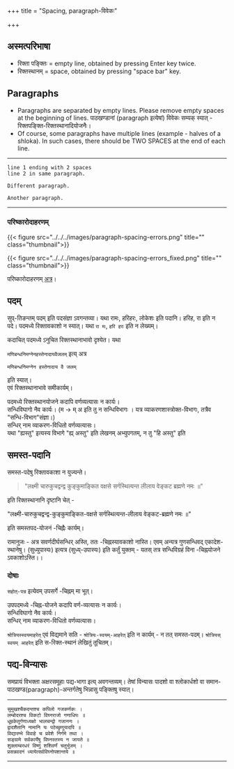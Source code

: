 +++
title = "Spacing, paragraph-विवेकः"

+++
## अस्मत्परिभाषा
- रिक्ता पङ्क्तिः = empty line, obtained by pressing Enter key twice.
- रिक्तस्थानम् = space, obtained by pressing "space bar" key.

## Paragraphs
- Paragraphs are separated by empty lines. Please remove empty spaces at the beginning of lines. पाठखण्डानां (paragraph इत्येषां) विवेकः सम्यक् स्यात् - रिक्तपङ्क्ति-रिक्तस्थानादियोजनैः।
- Of course, some paragraphs have multiple lines (example - halves of a shloka). In such cases, there should be TWO SPACES at the end of each line. 

__________________________
```
line 1 ending with 2 spaces  
line 2 in same paragraph.

Different paragraph.

Another paragraph.
```
__________________________
### परिष्कारोदाहरणम्
{{< figure src="../../../images/paragraph-spacing-errors.png" title="" class="thumbnail">}}

{{< figure src="../../../images/paragraph-spacing-errors_fixed.png" title="" class="thumbnail">}}

परिष्कारोदाहरणम् [अत्र](https://github.com/vishvAsa/vedAH/commit/a048b9f3e64af69f620b52b66efca4ba66935545)। 

## पदम्
सुप्-तिङन्तम् पदम् इति पदसंज्ञा ऽवगन्तव्या। यथा रामः, हरिहरः, लोकेशः इति पदानि। हरिह, रा  इति न पदे।
पदमध्ये रिक्तावकाशो न स्यात्। यथा `रा मः`, `हरि हरः` इति न लेख्यम्। 

कदाचित् पदमध्ये ऽनुचित रिक्तस्थानाभावो दृश्येत। यथा 

`मणिबन्धनिमग्नेनहस्तेनादायवैजलम्` इत्य् अत्र

`मणिबन्धनिमग्नेन हस्तेनादाय वै जलम्`

इति स्यात्।  
एवं रिक्तस्थानाभावे समीकार्यम्।

पदमध्ये रिक्तस्थानयोजने कदापि वर्णव्यत्यासः न कार्यः।  
सन्धिविघागो नैव कार्यः।  (म → म् अ इति तु न सन्धिविभागः । यत्र व्याकरणशास्त्रोक्त-विभागः, तत्रैव "सन्धि-विभाग"संज्ञा।)  
सन्धिर् नाम व्याकरण-विधितो वर्णव्यत्यासः।  
यथा "ह्यस्तु" इत्यस्य विभागे "ह्य् अस्तु" इति लेखनम् अभ्युपगतम्, न तु "हि अस्तु" इति


## समस्त-पदानि
समस्त-पदेषु रिक्तावकाशा न युज्यन्ते। 

> "लक्ष्मी चारुकुचद्वन्द्व कुङ्कुमाङ्कित वक्षसे सर्गस्थित्यन्त लीलाय वेङ्कट ब्रह्मणे नमः ॥" 

इति रिक्तस्थानानि दृष्टानि चेत् -

"लक्ष्मी-चारुकुचद्वन्द्व-कुङ्कुमाङ्कित-वक्षसे सर्गस्थित्यन्त-लीलाय वेङ्कट-ब्रह्मणे नमः ॥"

इति समस्तपद-योजनं -चिह्नैः कार्यम्।

रामानुजः - अत्र सवर्णदीर्घसन्धिर् अस्ति, ततः -चिह्नस्यावकाशो नास्ति। एवम् अन्यत्र गुणसन्धिवद् एकादेश-स्थानेषु।
(सुध्युपास्यः) इत्यत्र (सुध्य्-उपास्यः) इति कर्तुं युक्तम् - यतस् तत्र सन्धिविग्रहं विना -चिह्नयोजने ऽवकाशोऽस्ति।।

### दोषाः
`सहोत्-पन्न` इत्येवम् उपसर्गे -चिह्नम् मा भूत्। 

उपपदमध्ये -चिह्न-योजने कदापि वर्ण-व्यत्यासः न कार्यः।  
सन्धिविघागो नैव कार्यः।  
सन्धिर् नाम व्याकरण-विधितो वर्णव्यत्यासः।

`श्रोत्रियस्स्वयमाहरेत्` एवं विद्यमाने सति - `श्रोत्रियः-स्वयम्-आहरेत्` इति न कार्यम् - न तत् समस्त-पदम्। `श्रोत्रियस् स्वयम् आहरेत्` इति स-रिक्त-स्थानं लेखितुं तूचितम्।  


## पद्य-विन्यासः
समप्रायं विभक्ता अक्षरसमूहाः पद्य-भागा इत्य् अवगन्तव्यम्। तेषां विन्यासः पादशो वा श्लोकार्धशो वा समान-पाठखण्ड(paragraph)-अन्तर्गतेषु भिन्नासु पङ्क्तिषु स्यात्।

__________________________
```
सुमुखश्चैकदन्तश्च कपिलो गजकर्णकः ।    
लम्बोदरश्च विकटो विघ्नराजो गणाधिपः ॥  
धूम्रकेतुर्गणाध्यक्षो भालचन्द्रो गजाननः ।  
द्वादशैतानि नामानि यः पठेच्छृणुयादपि ॥  
विद्यारम्भे विवाहे च प्रवेशे निर्गमे तथा ।  
सङ्ग्रामे सर्वकार्येषु विघ्नस्तस्य न जायते ॥  
शुक्लाम्बरधरं विष्णुं शशिवर्णं चतुर्भुजम् ।  
प्रसन्नवदनं ध्यायेत्सर्वविघ्नोपशान्तये ॥  
```
__________________________

